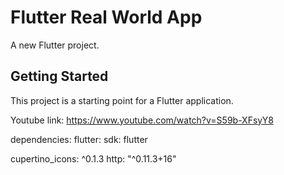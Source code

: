 # Flutter Real World App

A new Flutter project.

## Getting Started

This project is a starting point for a Flutter application.

Youtube link: https://www.youtube.com/watch?v=S59b-XFsyY8

dependencies:
  flutter:
    sdk: flutter

  cupertino_icons: ^0.1.3
  http: "^0.11.3+16"